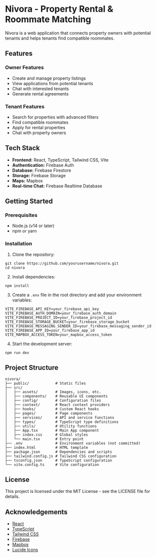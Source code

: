 # Nivora - Property Rental & Roommate Matching

Nivora is a web application that connects property owners with potential tenants and helps tenants find compatible roommates.

## Features

### Owner Features
- Create and manage property listings
- View applications from potential tenants
- Chat with interested tenants
- Generate rental agreements

### Tenant Features
- Search for properties with advanced filters
- Find compatible roommates
- Apply for rental properties
- Chat with property owners

## Tech Stack

- **Frontend:** React, TypeScript, Tailwind CSS, Vite
- **Authentication:** Firebase Auth
- **Database:** Firebase Firestore
- **Storage:** Firebase Storage
- **Maps:** Mapbox
- **Real-time Chat:** Firebase Realtime Database

## Getting Started

### Prerequisites
- Node.js (v14 or later)
- npm or yarn

### Installation

1. Clone the repository:
```
git clone https://github.com/yourusername/nivora.git
cd nivora
```

2. Install dependencies:
```
npm install
```

3. Create a `.env` file in the root directory and add your environment variables:
```
VITE_FIREBASE_API_KEY=your_firebase_api_key
VITE_FIREBASE_AUTH_DOMAIN=your_firebase_auth_domain
VITE_FIREBASE_PROJECT_ID=your_firebase_project_id
VITE_FIREBASE_STORAGE_BUCKET=your_firebase_storage_bucket
VITE_FIREBASE_MESSAGING_SENDER_ID=your_firebase_messaging_sender_id
VITE_FIREBASE_APP_ID=your_firebase_app_id
VITE_MAPBOX_ACCESS_TOKEN=your_mapbox_access_token
```

4. Start the development server:
```
npm run dev
```

## Project Structure

```
nivora/
├── public/            # Static files
├── src/
│   ├── assets/        # Images, icons, etc.
│   ├── components/    # Reusable UI components
│   ├── config/        # Configuration files
│   ├── context/       # React context providers
│   ├── hooks/         # Custom React hooks
│   ├── pages/         # Page components
│   ├── services/      # API and service functions
│   ├── types/         # TypeScript type definitions
│   ├── utils/         # Utility functions
│   ├── App.tsx        # Main App component
│   ├── index.css      # Global styles
│   └── main.tsx       # Entry point
├── .env               # Environment variables (not committed)
├── index.html         # HTML template
├── package.json       # Dependencies and scripts
├── tailwind.config.js # Tailwind CSS configuration
├── tsconfig.json      # TypeScript configuration
└── vite.config.ts     # Vite configuration
```

## License

This project is licensed under the MIT License - see the LICENSE file for details.

## Acknowledgements

- [React](https://reactjs.org/)
- [TypeScript](https://www.typescriptlang.org/)
- [Tailwind CSS](https://tailwindcss.com/)
- [Firebase](https://firebase.google.com/)
- [Mapbox](https://www.mapbox.com/)
- [Lucide Icons](https://lucide.dev/)